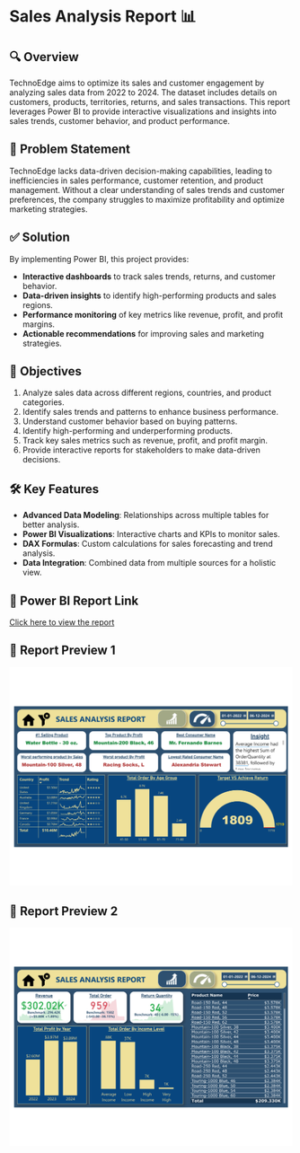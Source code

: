 # Sales Analysis Report 📊

## 🔍 Overview  
TechnoEdge aims to optimize its sales and customer engagement by analyzing sales data from 2022 to 2024. The dataset includes details on customers, products, territories, returns, and sales transactions. This report leverages Power BI to provide interactive visualizations and insights into sales trends, customer behavior, and product performance.

## 🚨 Problem Statement  
TechnoEdge lacks data-driven decision-making capabilities, leading to inefficiencies in sales performance, customer retention, and product management. Without a clear understanding of sales trends and customer preferences, the company struggles to maximize profitability and optimize marketing strategies.

## ✅ Solution  
By implementing Power BI, this project provides:
- **Interactive dashboards** to track sales trends, returns, and customer behavior.
- **Data-driven insights** to identify high-performing products and sales regions.
- **Performance monitoring** of key metrics like revenue, profit, and profit margins.
- **Actionable recommendations** for improving sales and marketing strategies.

## 🎯 Objectives  
1. Analyze sales data across different regions, countries, and product categories.  
2. Identify sales trends and patterns to enhance business performance.  
3. Understand customer behavior based on buying patterns.  
4. Identify high-performing and underperforming products.  
5. Track key sales metrics such as revenue, profit, and profit margin.  
6. Provide interactive reports for stakeholders to make data-driven decisions.  

## 🛠️ Key Features  
- **Advanced Data Modeling**: Relationships across multiple tables for better analysis.  
- **Power BI Visualizations**: Interactive charts and KPIs to monitor sales.  
- **DAX Formulas**: Custom calculations for sales forecasting and trend analysis.  
- **Data Integration**: Combined data from multiple sources for a holistic view.  

## 🔗 Power BI Report Link  
[Click here to view the report](https://app.powerbi.com/view?r=eyJrIjoiYzgzMGQwNmYtZTRjMS00ZmVmLWFhOTctNTNkNzBmOWVjYWE5IiwidCI6ImM2ZTU0OWIzLTVmNDUtNDAzMi1hYWU5LWQ0MjQ0ZGM1YjJjNCJ9)

## 📸 Report Preview 1
![Dashboard](Images/Page1.jpg)

## 📸 Report Preview 2
![Dashboard](Images/Page2.jpg)
